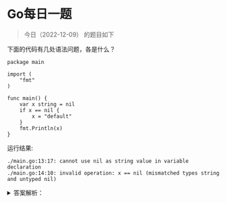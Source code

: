 # Go每日一题

> 今日（2022-12-09） 的题目如下

下面的代码有几处语法问题，各是什么？

```golang
package main

import (
	"fmt"
)

func main() {
	var x string = nil
	if x == nil {
		x = "default"
	}
	fmt.Println(x)
}
```

运行结果:

```
./main.go:13:17: cannot use nil as string value in variable declaration
./main.go:14:10: invalid operation: x == nil (mismatched types string and untyped nil)
```


<details>
<summary>答案解析：</summary>
<div>

参考答案及解析：2 处有语法问题。

golang 的字符串类型是不能赋值 nil 的，也不能跟 nil 比较。

</div>
</details>
